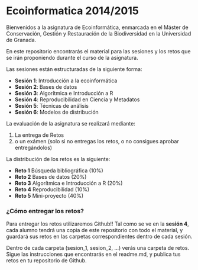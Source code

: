 # Ecoinformatica 2014/2015

Bienvenidos a la asignatura de Ecoinformática, enmarcada en el Máster de Conservación, Gestión y Restauración de la Biodiversidad en la Universidad de Granada.

En este repositorio encontrarás el material para las sesiones y los retos que se irán proponiendo durante el curso de la asignatura.

Las sesiones están estructuradas de la siguiente forma:

* __Sesión 1__: Introducción a la ecoinformática
* __Sesión 2__: Bases de datos
* __Sesión 3__: Algorítmica e Introducción a R
* __Sesión 4__: Reproducibilidad en Ciencia y Metadatos
* __Sesión 5__: Técnicas de análisis
* __Sesión 6__: Modelos de distribución

La evaluación de la asignatura se realizará mediante:

1. La entrega de Retos
2. o un exámen (solo si no entregas los retos, o no consigues aprobar entregándolos)

La distribución de los retos es la siguiente:

- __Reto 1__ Búsqueda bibliográfica (10%)
- __Reto 2__ Bases de datos (20%)
- __Reto 3__ Algorítmica e Introducción a R (20%)
- __Reto 4__ Reproducibilidad (10%)
- __Reto 5__ Mini-proyecto (40%)


### ¿Cómo entregar los retos?

Para entregar los retos utilizaremos Github!! Tal como se ve en la __sesión 4__, cada alumno tendrá una copia de este repositorio con todo el material, y guardará sus retos en las carpetas correspondientes dentro de cada sesión.

Dentro de cada carpeta (sesion_1, sesion_2, ...) verás una carpeta de retos. Sigue las instrucciones que encontrarás en el readme.md, y publica tus retos en tu repositorio de Github.

